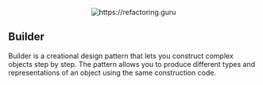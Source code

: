 <p align="center">
  <img title="https://refactoring.guru" src="https://refactoring.guru/images/patterns/content/builder/builder-en.png" />
</p>

## Builder
Builder is a creational design pattern that lets you construct complex objects step by step. The pattern allows you to produce different types and representations of an object using the same construction code.
